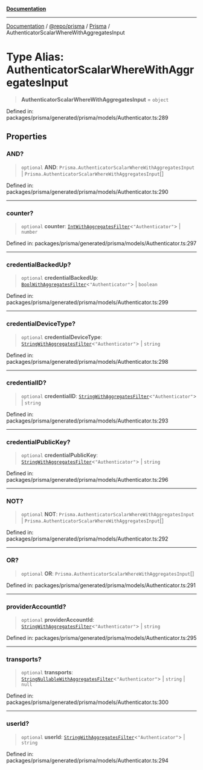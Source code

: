 [**Documentation**](../../../../../README.md)

***

[Documentation](../../../../../README.md) / [@repo/prisma](../../../README.md) / [Prisma](../README.md) / AuthenticatorScalarWhereWithAggregatesInput

# Type Alias: AuthenticatorScalarWhereWithAggregatesInput

> **AuthenticatorScalarWhereWithAggregatesInput** = `object`

Defined in: packages/prisma/generated/prisma/models/Authenticator.ts:289

## Properties

### AND?

> `optional` **AND**: `Prisma.AuthenticatorScalarWhereWithAggregatesInput` \| `Prisma.AuthenticatorScalarWhereWithAggregatesInput`[]

Defined in: packages/prisma/generated/prisma/models/Authenticator.ts:290

***

### counter?

> `optional` **counter**: [`IntWithAggregatesFilter`](IntWithAggregatesFilter.md)\<`"Authenticator"`\> \| `number`

Defined in: packages/prisma/generated/prisma/models/Authenticator.ts:297

***

### credentialBackedUp?

> `optional` **credentialBackedUp**: [`BoolWithAggregatesFilter`](BoolWithAggregatesFilter.md)\<`"Authenticator"`\> \| `boolean`

Defined in: packages/prisma/generated/prisma/models/Authenticator.ts:299

***

### credentialDeviceType?

> `optional` **credentialDeviceType**: [`StringWithAggregatesFilter`](StringWithAggregatesFilter.md)\<`"Authenticator"`\> \| `string`

Defined in: packages/prisma/generated/prisma/models/Authenticator.ts:298

***

### credentialID?

> `optional` **credentialID**: [`StringWithAggregatesFilter`](StringWithAggregatesFilter.md)\<`"Authenticator"`\> \| `string`

Defined in: packages/prisma/generated/prisma/models/Authenticator.ts:293

***

### credentialPublicKey?

> `optional` **credentialPublicKey**: [`StringWithAggregatesFilter`](StringWithAggregatesFilter.md)\<`"Authenticator"`\> \| `string`

Defined in: packages/prisma/generated/prisma/models/Authenticator.ts:296

***

### NOT?

> `optional` **NOT**: `Prisma.AuthenticatorScalarWhereWithAggregatesInput` \| `Prisma.AuthenticatorScalarWhereWithAggregatesInput`[]

Defined in: packages/prisma/generated/prisma/models/Authenticator.ts:292

***

### OR?

> `optional` **OR**: `Prisma.AuthenticatorScalarWhereWithAggregatesInput`[]

Defined in: packages/prisma/generated/prisma/models/Authenticator.ts:291

***

### providerAccountId?

> `optional` **providerAccountId**: [`StringWithAggregatesFilter`](StringWithAggregatesFilter.md)\<`"Authenticator"`\> \| `string`

Defined in: packages/prisma/generated/prisma/models/Authenticator.ts:295

***

### transports?

> `optional` **transports**: [`StringNullableWithAggregatesFilter`](StringNullableWithAggregatesFilter.md)\<`"Authenticator"`\> \| `string` \| `null`

Defined in: packages/prisma/generated/prisma/models/Authenticator.ts:300

***

### userId?

> `optional` **userId**: [`StringWithAggregatesFilter`](StringWithAggregatesFilter.md)\<`"Authenticator"`\> \| `string`

Defined in: packages/prisma/generated/prisma/models/Authenticator.ts:294

